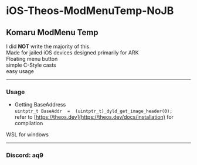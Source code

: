 # iOS-Theos-ModMenuTemp-NoJB
 
## Komaru ModMenu Temp  
I did **NOT** write the majority of this.  
Made for jailed iOS devices
designed primarily for ARK  
Floating menu button  
simple C-Style casts  
easy usage  

---  

### Usage  
* Getting BaseAddress  
``` uintptr_t BaseAddr  =  (uintptr_t)_dyld_get_image_header(0); ```  
refer to [https://theos.dev](https://theos.dev/docs/installation) for compilation

WSL for windows  

---
### Discord: aq9
